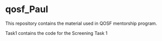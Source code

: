# qosf_Paul
This repository contains the material used in QOSF mentorship program.

Task1 contains the code for the Screening Task 1
